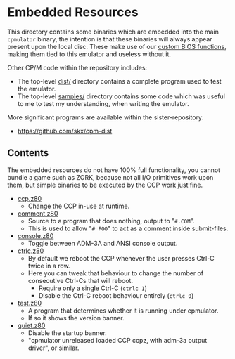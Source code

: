 # Embedded Resources

This directory contains some binaries which are embedded into the main `cpmulator` binary, the intention is that these binaries will always
appear present upon the local disc.  These make use of our [custom BIOS functions](../EXTENSIONS.md), making them tied to this emulator and useless without it.

Other CP/M code within the repository includes:

* The top-level [dist/](../dist) directory contains a complete program used to test the emulator.
* The top-level [samples/](../samples/) directory contains some code which was useful to me to test my understanding, when writing the emulator.

More significant programs are available within the sister-repository:

* https://github.com/skx/cpm-dist



## Contents

The embedded resources do not have 100% full functionality, you cannot bundle a game such as ZORK, because not all I/O primitives work upon them, but simple binaries to be executed by the CCP work just fine.


* [ccp.z80](ccp.z80)
  * Change the CCP in-use at runtime.
* [comment.z80](comment.z80)
  * Source to a program that does nothing, output to "`#.COM`".
  * This is used to allow "`# FOO`" to act as a comment inside submit-files.
* [console.z80](console.z80)
  * Toggle between ADM-3A and ANSI console output.
* [ctrlc.z80](ctrlc.z80)
  * By default we reboot the CCP whenever the user presses Ctrl-C twice in a row.
  * Here you can tweak that behaviour to change the number of consecutive Ctrl-Cs that will reboot.
    * Require only a single Ctrl-C (`ctrlc 1`)
    * Disable the Ctrl-C reboot behaviour entirely (`ctrlc 0`)
* [test.z80](test.z80)
  * A program that determines whether it is running under cpmulator.
  * If so it shows the version banner.
* [quiet.z80](quiet.z80)
  * Disable the startup banner.
  * "cpmulator unreleased loaded CCP ccpz, with adm-3a output driver", or similar.
